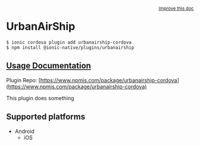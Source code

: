 <a style="float:right;font-size:12px;" href="http://github.com/danielsogl/awesome-cordova-plugins/edit/master/src/@awesome-cordova-plugins/plugins/urbanairship/index.ts#L34">
  Improve this doc
</a>

# UrbanAirShip

```
$ ionic cordova plugin add urbanairship-cordova
$ npm install @ionic-native/plugins/urbanairship
```

## [Usage Documentation](https://ionicframework.com/docs/native/urbanairship/)

Plugin Repo: [https://www.npmjs.com/package/urbanairship-cordova](https://www.npmjs.com/package/urbanairship-cordova)

This plugin does something

## Supported platforms

- Android
  - iOS
